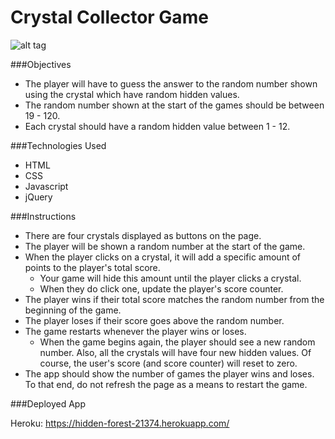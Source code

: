 # Crystal Collector Game
![alt tag]()

###Objectives
* The player will have to guess the answer to the random number shown using the crystal which have random hidden values.
* The random number shown at the start of the games should be between 19 - 120.
* Each crystal should have a random hidden value between 1 - 12.

###Technologies Used
* HTML
* CSS
* Javascript
* jQuery


###Instructions

* There are four crystals displayed as buttons on the page.
* The player will be shown a random number at the start of the game.
* When the player clicks on a crystal, it will add a specific amount of points to the player's total score. 
	* Your game will hide this amount until the player clicks a crystal.
  * When they do click one, update the player's score counter.
* The player wins if their total score matches the random number from the beginning of the game.
* The player loses if their score goes above the random number.
* The game restarts whenever the player wins or loses.
  * When the game begins again, the player should see a new random number. Also, all the crystals will have four new hidden values. Of course, the user's score (and score counter) will reset to zero.
* The app should show the number of games the player wins and loses. To that end, do not refresh the page as a means to restart the game.


###Deployed App

Heroku: https://hidden-forest-21374.herokuapp.com/
